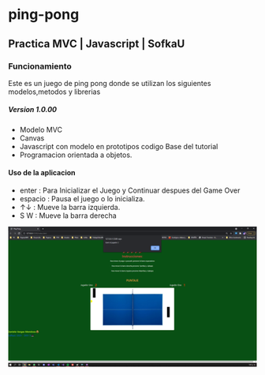 # ping-pong
## Practica MVC | Javascript | SofkaU
 


### Funcionamiento
Este es un juego de ping pong donde se utilizan los siguientes modelos,metodos y librerias
##### Version 1.0.00
- Modelo MVC
- Canvas
- Javascript con modelo en prototipos codigo Base del tutorial
- Programacion orientada a objetos.



#### Uso de la aplicacion
- enter : Para Inicializar el Juego y Continuar despues del Game Over
- espacio  : Pausa el juego o lo inicializa.
- ↑↓ : Mueve la barra izquierda.
- S W : Mueve la barra derecha




![Imagen del juego](ping.png)


